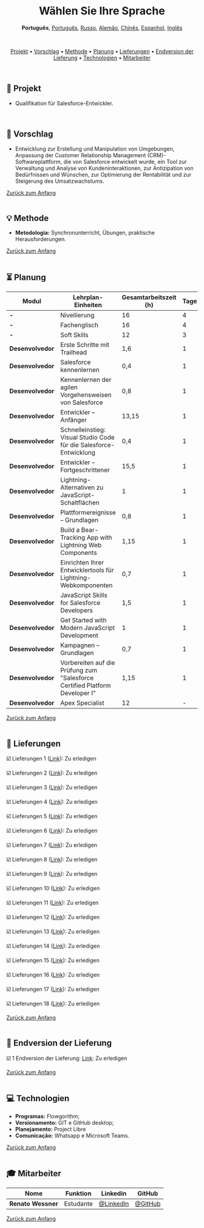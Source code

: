 <br>

<h1 align="center">
    <a id="wahlen-sie-ihre-sprache">Wählen Sie Ihre Sprache</a>
</h1>
<p align="center">
    <strong>Português</strong>, 
    <a href="https://github.com/renato-wessmer/FAT/blob/main/salesforce_developer/README.md">Português</a>, 
    <a href="https://github.com/renato-wessmer/FAT/blob/main/salesforce_developer/README_Russian.md">Russo</a>, 
    <a href="https://github.com/renato-wessmer/FAT/blob/main/salesforce_developer/README_German.md">Alemão</a>, 
    <a href="https://github.com/renato-wessmer/FAT/blob/main/salesforce_developer/README_Chinese.md">Chinês</a>, 
    <a href="https://github.com/renato-wessmer/FAT/blob/main/salesforce_developer/README_Spanish.md">Espanhol</a>, 
    <a href="https://github.com/renato-wessmer/FAT/blob/main/salesforce_developer/README_English.md">Inglês</a>
</p>

<br>

<p align="center">
  <a href ="#rocket-projekt">Projekt</a>  •
  <a href ="#dart-vorschlag">Vorschlag</a>  •
  <a href ="#bulb-methode">Methode</a>  •
  <a href ="#hourglass-planung">Planung</a>  •
  <a href ="#calendar-lieferungen">Lieferungen</a>  •
  <a href ="#camera_flash-endversion-der-lieferung">Endversion der Lieferung</a>  •
  <a href ="#computer-technologien">Technologien</a>  •
  <a href ="#mortar_board-mitarbeiter">Mitarbeiter</a>
</p>

<br>

## :rocket: Projekt

* Qualifikation für Salesforce-Entwickler.
<br>

## :dart: Vorschlag

* Entwicklung zur Erstellung und Manipulation von Umgebungen, Anpassung der Customer Relationship Management (CRM)-Softwareplattform, die von Salesforce entwickelt wurde, ein Tool zur Verwaltung und Analyse von Kundeninteraktionen, zur Antizipation von Bedürfnissen und Wünschen, zur Optimierung der Rentabilität und zur Steigerung des Umsatzwachstums.

<a href="#wahlen-sie-ihre-sprache">Zurück zum Anfang</a>  
<br> 


## :bulb: Methode

* **Metodologia:** Synchronunterricht, Übungen, praktische Herausforderungen.

<a href="#wahlen-sie-ihre-sprache">Zurück zum Anfang</a>  
<br>

## :hourglass_flowing_sand: Planung
      
|Modul|Lehrplan-Einheiten|Gesamtarbeitszeit (h)|Tage|Anfang|Ende|
|--------|--------|--------|--------|--------|--------|
|**-**|Nivellierung|16|4|13/07/2024|03/08/2024|
|**-**|Fachenglisch|16|4|20/07/2024|19/10/2024|
|**-**|Soft Skills|12|3|27/07/2024|26/10/2024|
|**Desenvolvedor**|Erste Schritte mit Trailhead|1,6|1|03/08/2024|03/08/2024|
|**Desenvolvedor**|Salesforce kennenlernen|0,4|1|03/08/2024|03/08/2024|
|**Desenvolvedor**|Kennenlernen der agilen Vorgehensweisen von Salesforce|0,8|1|03/08/2024|03/08/2024|
|**Desenvolvedor**|Entwickler – Anfänger|13,15|1|10/08/2024|10/08/2024|
|**Desenvolvedor**|Schnelleinstieg: Visual Studio Code für die Salesforce-Entwicklung|0,4|1|--/--/2024|--/--/2024|
|**Desenvolvedor**|Entwickler – Fortgeschrittener|15,5|1|--/--/2024|--/--/2024|
|**Desenvolvedor**|Lightning-Alternativen zu JavaScript-Schaltflächen|1|1|--/--/2024|--/--/2024|
|**Desenvolvedor**|Plattformereignisse – Grundlagen|0,8|1|--/--/2024|--/--/2024|
|**Desenvolvedor**|Build a Bear-Tracking App with Lightning Web Components|1,15|1|--/--/2024|--/--/2024|
|**Desenvolvedor**|Einrichten Ihrer Entwicklertools für Lightning-Webkomponenten|0,7|1|--/--/2024|--/--/2024|
|**Desenvolvedor**|JavaScript Skills for Salesforce Developers|1,5|1|--/--/2024|--/--/2024|
|**Desenvolvedor**|Get Started with Modern JavaScript Development|1|1|--/--/2024|--/--/2024|
|**Desenvolvedor**|Kampagnen – Grundlagen|0,7|1|--/--/2024|--/--/2024|
|**Desenvolvedor**|Vorbereiten auf die Prüfung zum "Salesforce Certified Platform Developer I"|1,15|1|--/--/2024|--/--/2024|
|**Desenvolvedor**|Apex Specialist|12|-|--/--/2024|--/--/2024|

<a href="#wahlen-sie-ihre-sprache">Zurück zum Anfang</a>  
<br>

## :calendar: Lieferungen 

☑️ Lieferungen 1 ([Link](https://github.com/renato-wessmer/FAT/tree/main/salesforce_developer/bases/knowledge_leveling)): Zu erledigen <!-- Abgeschlossen : heavy_check_mark-->

☑️ Lieferungen 2 ([Link](https://github.com/renato-wessmer/FAT/tree/main/salesforce_developer/bases/instrumental_english)): Zu erledigen <!-- Abgeschlossen : heavy_check_mark-->

☑️ Lieferungen 3 ([Link](https://github.com/renato-wessmer/FAT/tree/main/salesforce_developer/bases/soft_skills)): Zu erledigen <!-- Abgeschlossen : heavy_check_mark-->

☑️ Lieferungen 4 ([Link](https://github.com/renato-wessmer/FAT/tree/main/salesforce_developer/salesforce_developer_trails/get_started_with_trailhead)): Zu erledigen <!-- Abgeschlossen : heavy_check_mark-->

☑️ Lieferungen 5 ([Link](https://github.com/renato-wessmer/FAT/tree/main/salesforce_developer/salesforce_developer_trails/get_to_know_salesforce)): Zu erledigen <!-- Abgeschlossen : heavy_check_mark-->

☑️ Lieferungen 6 ([Link](https://github.com/renato-wessmer/FAT/tree/main/salesforce_developer/salesforce_developer_trails/learn_salesforce_agile_practices)): Zu erledigen <!-- Abgeschlossen : heavy_check_mark-->

☑️ Lieferungen 7 ([Link](https://github.com/renato-wessmer/FAT/tree/main/salesforce_developer/salesforce_developer_trails/platform_developer_beginner)): Zu erledigen <!-- Abgeschlossen : heavy_check_mark-->

☑️ Lieferungen 8 ([Link](https://github.com/renato-wessmer/FAT/tree/main/salesforce_developer/salesforce_developer_trails/quick_start_visual_studio_code_for_salesforce_development)): Zu erledigen <!-- Abgeschlossen : heavy_check_mark-->

☑️ Lieferungen 9 ([Link](https://github.com/renato-wessmer/FAT/tree/main/salesforce_developer/salesforce_developer_trails/developer_intermediate)): Zu erledigen <!-- Abgeschlossen : heavy_check_mark-->

☑️ Lieferungen 10 ([Link](https://github.com/renato-wessmer/FAT/tree/main/salesforce_developer/salesforce_developer_trails/lightning_alternatives_to_javascript_buttons)): Zu erledigen <!-- Abgeschlossen : heavy_check_mark-->

☑️ Lieferungen 11 ([Link](https://github.com/renato-wessmer/FAT/tree/main/salesforce_developer/salesforce_developer_trails/platform_events_basics)): Zu erledigen <!-- Abgeschlossen : heavy_check_mark-->

☑️ Lieferungen 12 ([Link](https://github.com/renato-wessmer/FAT/tree/main/salesforce_developer/salesforce_developer_trails/build_a_bear_tracking_app_with_lightning_web_components)): Zu erledigen <!-- Abgeschlossen : heavy_check_mark-->

☑️ Lieferungen 13 ([Link](https://github.com/renato-wessmer/FAT/tree/main/salesforce_developer/salesforce_developer_trails/set_up_your_lightning_web_components_developer_tools)): Zu erledigen <!-- Abgeschlossen : heavy_check_mark-->

☑️ Lieferungen 14 ([Link](https://github.com/renato-wessmer/FAT/tree/main/salesforce_developer/salesforce_developer_trails/javascript_skills_for_salesforce_developers)): Zu erledigen <!-- Abgeschlossen : heavy_check_mark-->

☑️ Lieferungen 15 ([Link](https://github.com/renato-wessmer/FAT/tree/main/salesforce_developer/salesforce_developer_trails/get_started_with_modern_javascript_development)): Zu erledigen <!-- Abgeschlossen : heavy_check_mark-->

☑️ Lieferungen 16 ([Link](https://github.com/renato-wessmer/FAT/tree/main/salesforce_developer/salesforce_developer_trails/campaign_basics)): Zu erledigen <!-- Abgeschlossen : heavy_check_mark-->

☑️ Lieferungen 17 ([Link](https://github.com/renato-wessmer/FAT/tree/main/salesforce_developer/salesforce_developer_trails/study_for_the_platform_developer_i_exam)): Zu erledigen <!-- Abgeschlossen : heavy_check_mark-->

☑️ Lieferungen 18 ([Link](https://github.com/renato-wessmer/FAT/tree/main/salesforce_developer/salesforce_developer_trails/apex_specialist)): Zu erledigen <!-- Abgeschlossen : heavy_check_mark-->

<a href="#wahlen-sie-ihre-sprache">Zurück zum Anfang</a>  
<br>

## :camera_flash: Endversion der Lieferung

☑️ 1 Endversion der Lieferung: [Link](https://): Zu erledigen <!-- Abgeschlossen : heavy_check_mark-->

<a href="#wahlen-sie-ihre-sprache">Zurück zum Anfang</a>  
<br>

## :computer: Technologien

* **Programas:** Flowgorithm;
* **Versionamento:** GIT e GitHub desktop;           
* **Planejamento:** Project Libre
* **Comunicação:** Whatsapp e Microsoft Teams.

<a href="#wahlen-sie-ihre-sprache">Zurück zum Anfang</a>  
<br>    
      
## :mortar_board: Mitarbeiter

|Nome|Funktion|Linkedin|GitHub|
| -------- |-------- |-------- |-------- |
|**Renato Wessner**|Estudante| [@LinkedIn](https://www.linkedin.com/in/renato-wessmer-dev-gpti/)|[@GitHub](https://github.com/renato-wessmer)|

<a href="#wahlen-sie-ihre-sprache">Zurück zum Anfang</a>  
<br>

 